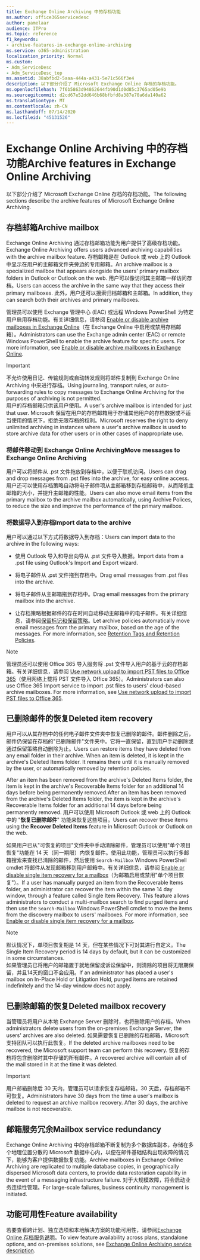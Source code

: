 ```yaml
---
title: Exchange Online Archiving 中的存档功能
ms.author: office365servicedesc
author: pamelaar
audience: ITPro
ms.topic: reference
f1_keywords:
- archive-features-in-exchange-online-archiving
ms.service: o365-administration
localization_priority: Normal
ms.custom:
- Adm_ServiceDesc
- Adm_ServiceDesc_top
ms.assetid: 38abfbd2-5aaa-444a-a431-5e71c566f3e4
description: 以下部分介绍了 Microsoft Exchange Online 存档的存档功能。
ms.openlocfilehash: 7f6b5863d94862644fb90d1d0d85c3765ad05e9b
ms.sourcegitcommit: d2cd67e52dd646b68bfbfd8a387e70a6da140a62
ms.translationtype: MT
ms.contentlocale: zh-CN
ms.lasthandoff: 07/14/2020
ms.locfileid: "45131526"
---
```

# <a name="archive-features-in-exchange-online-archiving"></a><span data-ttu-id="b332d-103">Exchange Online Archiving 中的存档功能</span><span class="sxs-lookup"><span data-stu-id="b332d-103">Archive features in Exchange Online Archiving</span></span>

<span data-ttu-id="b332d-104">以下部分介绍了 Microsoft Exchange Online 存档的存档功能。</span><span class="sxs-lookup"><span data-stu-id="b332d-104">The following sections describe the archive features of Microsoft Exchange Online Archiving.</span></span>
  
## <a name="archive-mailbox"></a><span data-ttu-id="b332d-105">存档邮箱</span><span class="sxs-lookup"><span data-stu-id="b332d-105">Archive mailbox</span></span>

<span data-ttu-id="b332d-106">Exchange Online Archiving 通过存档邮箱功能为用户提供了高级存档功能。</span><span class="sxs-lookup"><span data-stu-id="b332d-106">Exchange Online Archiving offers users advanced archiving capabilities with the archive mailbox feature.</span></span> <span data-ttu-id="b332d-107">存档邮箱是在 Outlook 或 web 上的 Outlook 中显示在用户的主邮箱文件夹旁边的专用邮箱。</span><span class="sxs-lookup"><span data-stu-id="b332d-107">An archive mailbox is a specialized mailbox that appears alongside the users' primary mailbox folders in Outlook or Outlook on the web.</span></span> <span data-ttu-id="b332d-108">用户可以像访问其主邮箱一样访问存档。</span><span class="sxs-lookup"><span data-stu-id="b332d-108">Users can access the archive in the same way that they access their primary mailboxes.</span></span> <span data-ttu-id="b332d-109">此外，用户还可以搜索归档邮箱和主邮箱。</span><span class="sxs-lookup"><span data-stu-id="b332d-109">In addition, they can search both their archives and primary mailboxes.</span></span>
  
<span data-ttu-id="b332d-p102">管理员可以使用 Exchange 管理中心 (EAC) 或远程 Windows PowerShell 为特定用户启用存档功能。有关详细信息，请参阅 [Enable or disable archive mailboxes in Exchange Online](https://docs.microsoft.com/office365/securitycompliance/enable-archive-mailboxes)（在 Exchange Online 中启用或禁用存档邮箱）。</span><span class="sxs-lookup"><span data-stu-id="b332d-p102">Administrators can use the Exchange admin center (EAC) or remote Windows PowerShell to enable the archive feature for specific users. For more information, see [Enable or disable archive mailboxes in Exchange Online](https://docs.microsoft.com/office365/securitycompliance/enable-archive-mailboxes).</span></span>
  
> [!IMPORTANT]
>  <span data-ttu-id="b332d-112">不允许使用日记、传输规则或自动转发规则将邮件复制到 Exchange Online Archiving 中来进行存档。</span><span class="sxs-lookup"><span data-stu-id="b332d-112">Using journaling, transport rules, or auto-forwarding rules to copy messages to Exchange Online Archiving for the purposes of archiving is not permitted.</span></span> <br/>
>  <span data-ttu-id="b332d-113">用户的存档邮箱只供该用户使用。</span><span class="sxs-lookup"><span data-stu-id="b332d-113">A user's archive mailbox is intended for just that user.</span></span> <span data-ttu-id="b332d-114">Microsoft 保留在用户的存档邮箱用于存储其他用户的存档数据或不适当使用的情况下，拒绝无限存档的权利。</span><span class="sxs-lookup"><span data-stu-id="b332d-114">Microsoft reserves the right to deny unlimited archiving in instances where a user's archive mailbox is used to store archive data for other users or in other cases of inappropriate use.</span></span>
  
### <a name="move-messages-to-exchange-online-archiving"></a><span data-ttu-id="b332d-115">将邮件移动到 Exchange Online Archiving</span><span class="sxs-lookup"><span data-stu-id="b332d-115">Move messages to Exchange Online Archiving</span></span>

<span data-ttu-id="b332d-116">用户可以将邮件从 .pst 文件拖放到存档中，以便于联机访问。</span><span class="sxs-lookup"><span data-stu-id="b332d-116">Users can drag and drop messages from .pst files into the archive, for easy online access.</span></span> <span data-ttu-id="b332d-117">用户还可以使用存档策略自动将电子邮件项从主邮箱移到存档邮箱中，从而降低主邮箱的大小，并提升主邮箱的性能。</span><span class="sxs-lookup"><span data-stu-id="b332d-117">Users can also move email items from the primary mailbox to the archive mailbox automatically, using Archive Polices, to reduce the size and improve the performance of the primary mailbox.</span></span> 
  
### <a name="import-data-to-the-archive"></a><span data-ttu-id="b332d-118">将数据导入到存档</span><span class="sxs-lookup"><span data-stu-id="b332d-118">Import data to the archive</span></span>

<span data-ttu-id="b332d-119">用户可以通过以下方式将数据导入到存档：</span><span class="sxs-lookup"><span data-stu-id="b332d-119">Users can import data to the archive in the following ways:</span></span>
  
- <span data-ttu-id="b332d-120">使用 Outlook 导入和导出向导从 .pst 文件导入数据。</span><span class="sxs-lookup"><span data-stu-id="b332d-120">Import data from a .pst file using Outlook's Import and Export wizard.</span></span>
    
- <span data-ttu-id="b332d-121">将电子邮件从 .pst 文件拖到存档中。</span><span class="sxs-lookup"><span data-stu-id="b332d-121">Drag email messages from .pst files into the archive.</span></span>
    
- <span data-ttu-id="b332d-122">将电子邮件从主邮箱拖到存档中。</span><span class="sxs-lookup"><span data-stu-id="b332d-122">Drag email messages from the primary mailbox into the archive.</span></span>
    
- <span data-ttu-id="b332d-p106">让存档策略根据邮件的存在时间自动移动主邮箱中的电子邮件。有关详细信息，请参阅[保留标记和保留策略](https://docs.microsoft.com/Exchange/policy-and-compliance/mrm/retention-tags-and-retention-policies)。</span><span class="sxs-lookup"><span data-stu-id="b332d-p106">Let archive policies automatically move email messages from the primary mailbox, based on the age of the messages. For more information, see [Retention Tags and Retention Policies](https://docs.microsoft.com/Exchange/policy-and-compliance/mrm/retention-tags-and-retention-policies).</span></span>
    
> [!NOTE]
> <span data-ttu-id="b332d-p107">管理员还可以使用 Office 365 导入服务将 .pst 文件导入用户的基于云的存档邮箱。有关详细信息，请参阅 [Use network upload to import PST files to Office 365](https://docs.microsoft.com/office365/securitycompliance/use-network-upload-to-import-pst-files)（使用网络上载将 PST 文件导入 Office 365）。</span><span class="sxs-lookup"><span data-stu-id="b332d-p107">Administrators can also use Office 365 Import service to import .pst files to users' cloud-based archive mailboxes. For more information, see [Use network upload to import PST files to Office 365](https://docs.microsoft.com/office365/securitycompliance/use-network-upload-to-import-pst-files).</span></span> 
  
## <a name="deleted-item-recovery"></a><span data-ttu-id="b332d-127">已删除邮件的恢复</span><span class="sxs-lookup"><span data-stu-id="b332d-127">Deleted item recovery</span></span>

<span data-ttu-id="b332d-p108">用户可以从其存档中的任何电子邮件文件夹中恢复已删除的邮件。邮件删除之后，邮件仍保留在存档的"已删除邮件"文件夹中。它将一直保留，直到用户手动删除或通过保留策略自动删除为止。</span><span class="sxs-lookup"><span data-stu-id="b332d-p108">Users can restore items they have deleted from any email folder in their archive. When an item is deleted, it is kept in the archive's Deleted Items folder. It remains there until it is manually removed by the user, or automatically removed by retention policies.</span></span>
  
<span data-ttu-id="b332d-131">After an item has been removed from the archive's Deleted Items folder, the item is kept in the archive's Recoverable Items folder for an additional 14 days before being permanently removed.</span><span class="sxs-lookup"><span data-stu-id="b332d-131">After an item has been removed from the archive's Deleted Items folder, the item is kept in the archive's Recoverable Items folder for an additional 14 days before being permanently removed.</span></span> <span data-ttu-id="b332d-132">用户可以使用 Microsoft Outlook 或 web 上的 Outlook 中的 "**恢复已删除邮件**" 功能来恢复这些项目。</span><span class="sxs-lookup"><span data-stu-id="b332d-132">Users can recover these items using the **Recover Deleted Items** feature in Microsoft Outlook or Outlook on the web.</span></span> 
  
<span data-ttu-id="b332d-p110">如果用户已从"可恢复的项目"文件夹中手动清除邮件，管理员可以使用"单个项目恢复"功能在 14 天（同一期限）内恢复邮件。使用此功能，管理员可以执行多邮箱搜索来查找已清除的邮件，然后使用  `Search-Mailbox` Windows PowerShell cmdlet 将邮件从发现邮箱移到用户邮箱中。有关详细信息，请参阅 [Enable or disable single item recovery for a mailbox](https://docs.microsoft.com/office365/securitycompliance/use-network-upload-to-import-pst-files)（为邮箱启用或禁用"单个项目恢复"）。</span><span class="sxs-lookup"><span data-stu-id="b332d-p110">If a user has manually purged an item from the Recoverable Items folder, an administrator can recover the item within the same 14 day window, through a feature called Single Item Recovery. This feature allows administrators to conduct a multi-mailbox search to find purged items and then use the  `Search-Mailbox` Windows PowerShell cmdlet to move the items from the discovery mailbox to users' mailboxes. For more information, see [Enable or disable single item recovery for a mailbox](https://docs.microsoft.com/office365/securitycompliance/use-network-upload-to-import-pst-files).</span></span>
  
> [!NOTE]
>  <span data-ttu-id="b332d-136">默认情况下，单项目恢复期是 14 天，但在某些情况下可对其进行自定义。</span><span class="sxs-lookup"><span data-stu-id="b332d-136">The Single Item Recovery period is 14 days by default, but it can be customized in some circumstances.</span></span> <br/>
>  <span data-ttu-id="b332d-137">如果管理员已将用户的邮箱置于就地保留或诉讼保留中，则清除的项目将无限期保留，并且14天的窗口不会应用。</span><span class="sxs-lookup"><span data-stu-id="b332d-137">If an administrator has placed a user's mailbox on In-Place Hold or Litigation Hold, purged items are retained indefinitely and the 14-day window does not apply.</span></span> 
  
## <a name="deleted-mailbox-recovery"></a><span data-ttu-id="b332d-138">已删除邮箱的恢复</span><span class="sxs-lookup"><span data-stu-id="b332d-138">Deleted mailbox recovery</span></span>

<span data-ttu-id="b332d-139">当管理员将用户从本地 Exchange Server 删除时，也将删除用户的存档。</span><span class="sxs-lookup"><span data-stu-id="b332d-139">When administrators delete users from the on-premises Exchange Server, the users' archives are also deleted.</span></span> <span data-ttu-id="b332d-140">如果需要恢复已删除的存档邮箱，Microsoft 支持团队可以执行此恢复。</span><span class="sxs-lookup"><span data-stu-id="b332d-140">If the deleted archive mailboxes need to be recovered, the Microsoft support team can perform this recovery.</span></span> <span data-ttu-id="b332d-141">恢复的存档将包含删除时其中存储的所有邮件。</span><span class="sxs-lookup"><span data-stu-id="b332d-141">A recovered archive will contain all of the mail stored in it at the time it was deleted.</span></span>
  
> [!IMPORTANT]
> <span data-ttu-id="b332d-p113">用户邮箱删除后 30 天内，管理员可以请求恢复存档邮箱。30 天后，存档邮箱不可恢复。</span><span class="sxs-lookup"><span data-stu-id="b332d-p113">Administrators have 30 days from the time a user's mailbox is deleted to request an archive mailbox recovery. After 30 days, the archive mailbox is not recoverable.</span></span> 
  
## <a name="mailbox-service-redundancy"></a><span data-ttu-id="b332d-144">邮箱服务冗余</span><span class="sxs-lookup"><span data-stu-id="b332d-144">Mailbox service redundancy</span></span>

<span data-ttu-id="b332d-145">Exchange Online Archiving 中的存档邮箱不断复制为多个数据库副本，存储在多个地理位置分散的 Microsoft 数据中心内，以便在邮件基础结构出现故障的情况下，能够为客户提供数据恢复功能。</span><span class="sxs-lookup"><span data-stu-id="b332d-145">Archive mailboxes in Exchange Online Archiving are replicated to multiple database copies, in geographically dispersed Microsoft data centers, to provide data restoration capability in the event of a messaging infrastructure failure.</span></span> <span data-ttu-id="b332d-146">对于大规模故障，将会启动业务连续性管理。</span><span class="sxs-lookup"><span data-stu-id="b332d-146">For large-scale failures, business continuity management is initiated.</span></span> 
  
## <a name="feature-availability"></a><span data-ttu-id="b332d-147">功能可用性</span><span class="sxs-lookup"><span data-stu-id="b332d-147">Feature availability</span></span>

<span data-ttu-id="b332d-148">若要查看跨计划、独立选项和本地解决方案的功能可用性，请参阅[Exchange Online 存档服务说明](exchange-online-archiving-service-description.md)。</span><span class="sxs-lookup"><span data-stu-id="b332d-148">To view feature availability across plans, standalone options, and on-premises solutions, see [Exchange Online Archiving service description](exchange-online-archiving-service-description.md).</span></span>
  

